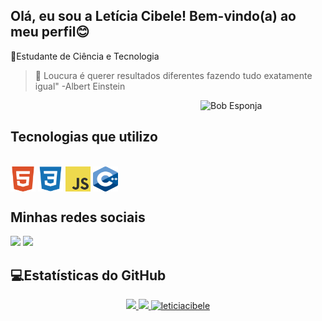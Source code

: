 ## Olá, eu sou a Letícia Cibele! Bem-vindo(a) ao meu perfil😊

📘Estudante de Ciência e Tecnologia
>💭 Loucura é querer resultados diferentes fazendo tudo exatamente igual" -Albert Einstein

<div>
<img align="right" alt="Bob Esponja" width="200" height="200" src="https://media.giphy.com/media/v1.Y2lkPTc5MGI3NjExNjg5MzA3NmEwYTdjOGQ4NzkxNTRjM2FmYzlkMTdjOTJmZDA3NTg5ZCZjdD1n/WoWm8YzFQJg5i/giphy.gif">
</div>

<br />

## Tecnologias que utilizo
<div style="display: inline_block"><br>
<img src="imagens/html.png" align="center" width="40" height="40" alt="logo html">
<img src="imagens/css.png" align="center" width="40" height="40" alt="logo css">
<img src="imagens/js_logo.png" align="center" width="40" height="40" alt="logo JavaScript">
<img src="imagens/c++.png" align="center" width="40" height="40" alt="logo c++">
</div>

## Minhas redes sociais

<div>
    <a href="https://www.instagram.com/leh_cibelle/" target="_blank"><img src="https://img.shields.io/badge/-Instagram-%23E4405F?style=for-the-badge&logo=instagram&logoColor=white" target="_blank"></a>
    <a href ="mailto:leticiacibele.cl@gmail.com"><img src="https://img.shields.io/badge/Gmail-D14836?style=for-the-badge&logo=gmail&logoColor=white" target="_blank"></a>
</div>


## 💻Estatísticas do GitHub

<div align="center">
<a href="https://github.com/lehcibele">
<img height="180em"  src="https://github-readme-stats.vercel.app/api?username=lehcibele&show_icons=true&theme=gruvbox"/>
<img height="180em" aling="right" src="https://github-readme-stats.vercel.app/api/top-langs/?username=lehcibele&show_icons=true&theme=gruvbox"/>
<img height="180em" src="https://github-readme-streak-stats.herokuapp.com/?user=lehcibele&show_icons=true&theme=gruvbox" alt="leticiacibele"/>
</div>
